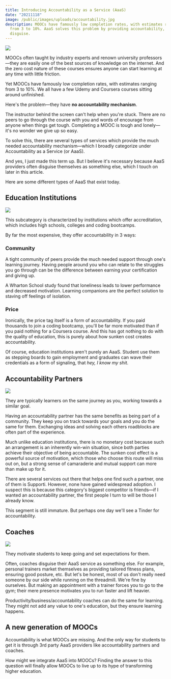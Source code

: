```yaml
---
title: Introducing Accountability as a Service (AaaS)
date: "20211118"
image: /public/images/uploads/accountability.jpg
description: MOOCs have famously low completion rates, with estimates ranging
  from 3 to 10%. AaaS solves this problem by providing accountability, often in
  disguise.
---
```

![](/images/uploads/accountability.jpg)

MOOCs often taught by industry experts and renown university professors—they are easily one of the best sources of knowledge on the internet. And the zero cost nature of these courses ensures anyone can start learning at any time with little friction.

Yet MOOCs have famously low completion rates, with estimates ranging from 3 to 10%. We all have a few Udemy and Coursera courses sitting around unfinished.

Here's the problem—they have **no accountability mechanism**.

The instructor behind the screen can't help when you're stuck. There are no peers to go through the course with you and words of encourage from anyone when things get tough. Completing a MOOC is tough and lonely—it's no wonder we give up so easy.

To solve this, there are several types of services which provide the much needed accountability mechanism—which I broadly categorize under Accountability as a Service (or AaaS).

And yes, I just made this term up. But I believe it's necessary because AaaS providers often disguise themselves as something else, which I touch on later in this article.

Here are some different types of AaaS that exist today.

## Education Institutions

![](/images/uploads/harvard.jpg)

This subcategory is characterized by institutions which offer accreditation, which includes high schools, colleges and coding bootcamps.

By far the most expensive, they offer accountability in 3 ways:

### Community

A tight community of peers provide the much needed support through one's learning journey. Having people around you who can relate to the struggles you go through can be the difference between earning your certification and giving up.

A Wharton School study found that loneliness leads to lower performance and decreased motivation. Learning companions are the perfect solution to staving off feelings of isolation.

### Price

Ironically, the price tag itself is a form of accountability. If you paid thousands to join a coding bootcamp, you'll be far more motivated than if you paid nothing for a Coursera course. And this has got nothing to do with the quality of education, this is purely about how sunken cost creates accountability.

Of course, education institutions aren't purely an AaaS. Student use them as stepping boards to gain employment and graduates can wave their credentials as a form of signaling, that *hey, I know my shit*.

## Accountability Partners

![](/images/uploads/accountability-partner.jpg)

They are typically learners on the same journey as you, working towards a similar goal.

Having an accountability partner has the same benefits as being part of a community. They keep you on track towards your goals and you do the same for them. Exchanging ideas and solving each others roadblocks are often part of the experience.

Much unlike education institutions, there is no monetary cost because such an arrangement is an inherently win-win situation, since both parties achieve their objective of being accountable. The sunken cost effect is a powerful source of motivation, which those who choose this route will miss out on, but a strong sense of camaraderie and mutual support can more than make up for it.

There are several services out there that helps one find such a partner, one of them is Supporti. However, none have gained widespread adoption. I suspect this is because this category's biggest competitor is friends—if I wanted an accountability partner, the first people I turn to will be those I already know.

This segment is still immature. But perhaps one day we'll see a Tinder for accountability.

## Coaches

![](/images/uploads/coaches.jpg)

They motivate students to keep going and set expectations for them.

Often, coaches disguise their AaaS service as something else. For example, personal trainers market themselves as providing tailored fitness plans, ensuring good posture, etc. But let's be honest, most of us don't really need someone by our side while running on the threadmill. We're fine by ourselves. But making an appointment with a trainer forces you to go to the gym; their mere presence motivates you to run faster and lift heavier.

Productivity/business/accountability coaches can do the same for learning. They might not add any value to one's education, but they ensure learning happens.

## A new generation of MOOCs

Accountability is what MOOCs are missing. And the only way for students to get it is through 3rd party AaaS providers like accountability partners and coaches.

How might we integrate AaaS into MOOCs? Finding the answer to this question will finally allow MOOCs to live up to its hype of transforming higher education.